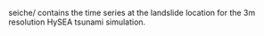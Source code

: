 seiche/ contains the time series at the landslide location for the 3m resolution HySEA tsunami simulation.
